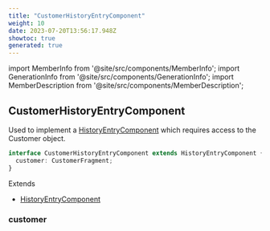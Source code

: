 ```yaml
---
title: "CustomerHistoryEntryComponent"
weight: 10
date: 2023-07-20T13:56:17.948Z
showtoc: true
generated: true
---
```

<!-- This file was generated from the Vendure source. Do not modify. Instead, re-run the "docs:build" script -->
import MemberInfo from '@site/src/components/MemberInfo';
import GenerationInfo from '@site/src/components/GenerationInfo';
import MemberDescription from '@site/src/components/MemberDescription';


## CustomerHistoryEntryComponent

<GenerationInfo sourceFile="packages/admin-ui/src/lib/core/src/providers/custom-history-entry-component/history-entry-component-types.ts" sourceLine="64" packageName="@vendure/admin-ui" since="1.9.0" />

Used to implement a <a href='/admin-ui-api/custom-history-entry-components/history-entry-component#historyentrycomponent'>HistoryEntryComponent</a> which requires access to the Customer object.

```ts title="Signature"
interface CustomerHistoryEntryComponent extends HistoryEntryComponent {
  customer: CustomerFragment;
}
```
Extends

 * <a href='/admin-ui-api/custom-history-entry-components/history-entry-component#historyentrycomponent'>HistoryEntryComponent</a>



### customer

<MemberInfo kind="property" type="CustomerFragment"   />


